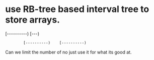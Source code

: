 #  use RB-tree based interval tree to store arrays.
[----------)           [---)

            [----------)    [----------)

Can we limit the number of  no
just use it for what its good at.




